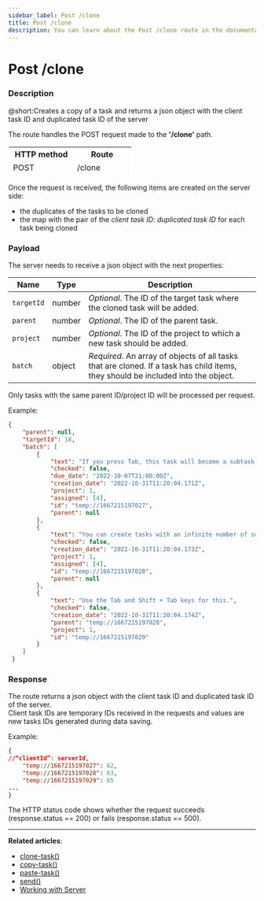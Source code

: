 ```yaml
---
sidebar_label: Post /clone
title: Post /clone
description: You can learn about the Post /clone route in the documentation of the DHTMLX JavaScript To Do List library. Browse developer guides and API reference, try out code examples and live demos, and download a free 30-day evaluation version of DHTMLX To Do List.
---
```


# Post /clone

### Description

@short:Creates a copy of a task and returns a json object with the client task ID and duplicated task ID of the server

The route handles the POST request made to the **'/clone'** path.

<table style="border: 1px solid white; border-collapse: collapse; width:50%">
<thead style="border: 1px solid white; border-collapse: collapse;">
<th style="width:25%">HTTP method</th>
<th style="width:25%">Route</th>
</thead>
<tbody style="border: 1px solid white; border-collapse: collapse">
<tr>
<td>POST</td>
<td>/clone</td>
</tr>
</tbody>
</table>

Once the request is received, the following items are created on the server side:

- the duplicates of the tasks to be cloned
- the map with the pair of the *client task ID: duplicated task ID* for each task being cloned

### Payload

The server needs to receive a json object with the next properties:

| Name       | Type        | Description |
| ----------- | ----------- | ----------- |
| `targetId`       |  number   | *Optional*. The ID of the target task where the cloned task will be added.|
| `parent`       |  number   | *Optional*. The ID of the parent task.|
| `project`       |  number   | *Optional*. The ID of the project to which a new task should be added.|
| `batch`       |  object | *Required*. An array of objects of all tasks that are cloned. If a task has child items, they should be included into the object.|

Only tasks with the same parent ID/project ID will be processed per request. 

Example:

~~~json
{
    "parent": null,
    "targetId": 18,
    "batch": [
        {
            "text": "If you press Tab, this task will become a subtask. To edit it, press Ctrl (Cmd) + Enter.",
            "checked": false,
            "due_date": "2022-10-07T21:00:00Z",
            "creation_date": "2022-10-31T11:20:04.171Z",
            "project": 1,
            "assigned": [4],
            "id": "temp://1667215197027",
            "parent": null
        },
        {
            "text": "You can create tasks with an infinite number of subtasks.",
            "checked": false,
            "creation_date": "2022-10-31T11:20:04.173Z",
            "project": 1,
            "assigned": [4],
            "id": "temp://1667215197028",
            "parent": null
        },
        {
            "text": "Use the Tab and Shift + Tab keys for this.",
            "checked": false,
            "creation_date": "2022-10-31T11:20:04.174Z",
            "parent": "temp://1667215197028",
            "project": 1,
            "id": "temp://1667215197029"
        }
    ]
 }
~~~

### Response

The route returns a json object with the client task ID and duplicated task ID of the server.<br>
Client task IDs are temporary IDs received in the requests and values are new tasks IDs generated during data saving.

Example:

~~~json
{
//“clientId”: serverId,
    "temp://1667215197027": 62,
    "temp://1667215197028": 63,
    "temp://1667215197029": 65
...
}
~~~

The HTTP status code shows whether the request succeeds (response.status == 200) or fails (response.status == 500).

---

**Related articles**: 
- [clone-task()](api/events/clonetask_event.md)
- [copy-task()](api/methods/copytask_method.md)
- [paste-task()](api/methods/pastetask_method.md)
- [send()](api/rest_api/methods/send_method.md) 
- [Working with Server](guides/working_with_server.md)
